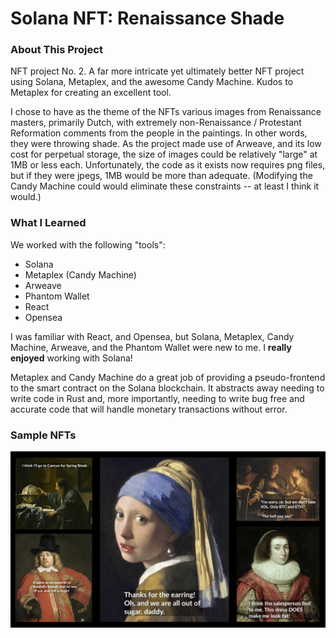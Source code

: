 # Solana NFT: Renaissance Shade

### About This Project

NFT project No. 2. A far more intricate yet ultimately better NFT project using Solana, Metaplex, and the awesome Candy Machine. Kudos to Metaplex for creating an excellent tool.

I chose to have as the theme of the NFTs various images from Renaissance masters, primarily Dutch, with extremely non-Renaissance / Protestant Reformation comments from the people in the paintings. In other words, they were throwing shade. As the project made use of Arweave, and its low cost for perpetual storage, the size of images could be relatively "large" at 1MB or less each. Unfortunately, the code as it exists now requires png files, but if they were jpegs, 1MB would be more than adequate. (Modifying the Candy Machine could would eliminate these constraints -- at least I think it would.)

### What I Learned

We worked with the following "tools":
- Solana
- Metaplex (Candy Machine)
- Arweave
- Phantom Wallet
- React
- Opensea

I was familiar with React, and Opensea, but Solana, Metaplex, Candy Machine, Arweave, and the Phantom Wallet were new to me. I **really enjoyed** working with Solana!

Metaplex and Candy Machine do a great job of providing a pseudo-frontend to the smart contract on the Solana blockchain. It abstracts away needing to write code in Rust and, more importantly, needing to write bug free and accurate code that will handle monetary transactions without error. 

### Sample NFTs

![Renaissance Shade NFTs](sample_images/renaissance-shade.jpg)
